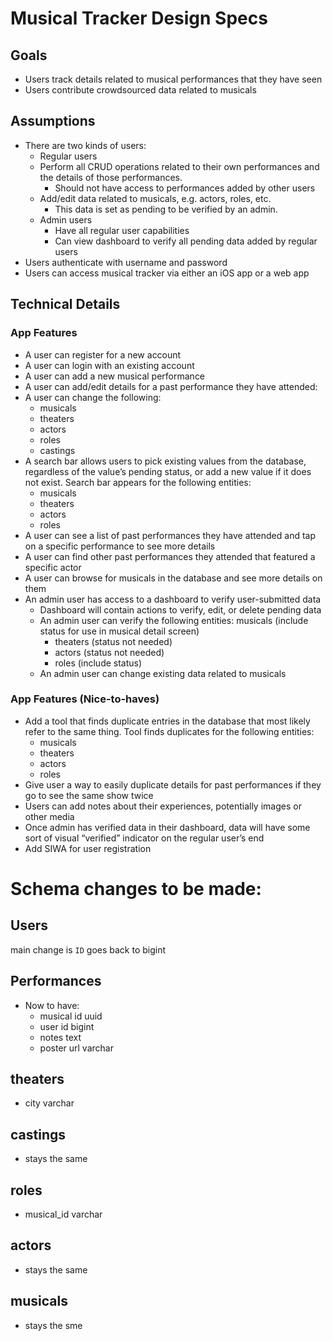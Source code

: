 # Musical Tracker Design Specs

## Goals

- Users track details related to musical performances that they have seen
- Users contribute crowdsourced data related to musicals

## Assumptions

- There are two kinds of users:
  - Regular users
  - Perform all CRUD operations related to their own performances and the details of those performances.
    - Should not have access to performances added by other users
  - Add/edit data related to musicals, e.g. actors, roles, etc.
    - This data is set as pending to be verified by an admin.
  - Admin users
    - Have all regular user capabilities
    - Can view dashboard to verify all pending data added by regular users
- Users authenticate with username and password
- Users can access musical tracker via either an iOS app or a web app

## Technical Details

### App Features

- A user can register for a new account
- A user can login with an existing account
- A user can add a new musical performance
- A user can add/edit details for a past performance they have attended:
- A user can change the following:
  - musicals
  - theaters
  - actors
  - roles
  - castings
- A search bar allows users to pick existing values from the database, regardless of the value’s pending status, or add a new value if it does not exist. Search bar appears for the following entities:
  - musicals
  - theaters
  - actors
  - roles
- A user can see a list of past performances they have attended and tap on a specific performance to see more details
- A user can find other past performances they attended that featured a specific actor
- A user can browse for musicals in the database and see more details on them
- An admin user has access to a dashboard to verify user-submitted data
  - Dashboard will contain actions to verify, edit, or delete pending data
  - An admin user can verify the following entities:
    musicals (include status for use in musical detail screen)
    - theaters (status not needed)
    - actors (status not needed)
    - roles (include status)
  - An admin user can change existing data related to musicals

### App Features (Nice-to-haves)

- Add a tool that finds duplicate entries in the database that most likely refer to the same thing. Tool finds duplicates for the following entities:
  - musicals
  - theaters
  - actors
  - roles
- Give user a way to easily duplicate details for past performances if they go to see the same show twice
- Users can add notes about their experiences, potentially images or other media
- Once admin has verified data in their dashboard, data will have some sort of visual “verified” indicator on the regular user’s end
- Add SIWA for user registration

# Schema changes to be made:

## Users

main change is `ID` goes back to bigint

## Performances

- Now to have:
  - musical id uuid
  - user id bigint
  - notes text
  - poster url varchar

## theaters

- city varchar

## castings

- stays the same

## roles

- musical_id varchar

## actors

- stays the same

## musicals

- stays the sme
